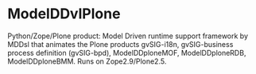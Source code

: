 # ModelDDvlPlone
Python/Zope/Plone product: Model Driven runtime support framework by MDDsl that animates the Plone products gvSIG-i18n, gvSIG-business process definition (gvSIG-bpd), ModelDDploneMOF, ModelDDploneRDB, ModelDDploneBMM. Runs on Zope2.9/Plone2.5. 
